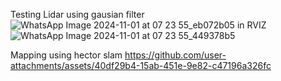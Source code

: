Testing Lidar using gausian filter
![WhatsApp Image 2024-11-01 at 07 23 55_eb072b05](https://github.com/user-attachments/assets/4c3ab528-88a7-4ac0-ab80-464fc3ddf347)
in RVIZ
![WhatsApp Image 2024-11-01 at 07 23 55_449378b5](https://github.com/user-attachments/assets/d14ef1e7-bed5-4060-b550-e5dd4571e49d)

Mapping using hector slam
https://github.com/user-attachments/assets/40df29b4-15ab-451e-9e82-c47196a326fc


